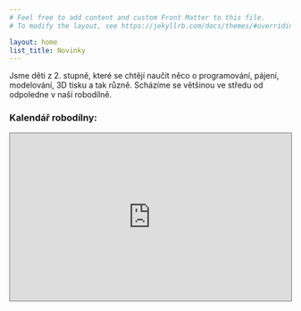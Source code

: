 ```yaml
---
# Feel free to add content and custom Front Matter to this file.
# To modify the layout, see https://jekyllrb.com/docs/themes/#overriding-theme-defaults

layout: home
list_title: Novinky
---
```

Jsme děti z 2. stupně, které se chtějí naučit něco o programování, pájení, modelování, 3D tisku a tak různě. Scházíme se většinou ve středu od odpoledne v naší robodílně.

### Kalendář robodílny:

<iframe src="https://calendar.google.com/calendar/embed?height=600&wkst=2&bgcolor=%23ffffff&ctz=Europe%2FPrague&showTitle=0&showDate=1&showNav=1&showCalendars=0&showTz=0&showTabs=0&src=YzExY2U4MmJlOTZjOTZmYTFiNWJjMThkMzY3MTE5M2U2Nzc0NDc4N2QwZmE0MzRjNzZmZmMwODgwYjRmY2RkYUBncm91cC5jYWxlbmRhci5nb29nbGUuY29t&color=%239E69AF" style="border:solid 1px #777" width="100%" height="300" frameborder="0" scrolling="no"></iframe>